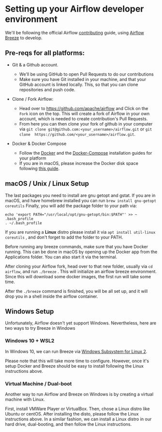 # Setting up your Airflow developer environment

We'll be following the official Airflow [contributing](https://github.com/apache/airflow/blob/master/CONTRIBUTING.md) guide, using [Airflow Breeze](https://github.com/apache/airflow/blob/master/BREEZE.rst) to develop.

## Pre-reqs for all platforms:

- Git & a Github account.
  - We'll be using GitHub to open Pull Requests to do our contributions
  - Make sure you have Git installed in your machine, and that your GitHub account is linked locally. This, so that you can clone repositories and push code.

- Clone / Fork Airflow:
  - Head over to https://github.com/apache/airflow and Click on the `Fork` icon on the top. This will create a fork of Airflow in your own account, which is needed to create contribution's Pull Requests. 
  - From here you can then clone your fork of github in your computer via `git clone git@github.com:<your_username>/airflow.git` or `git clone 
https://github.com/<your_username>/airflow.git`.


- Docker & Docker Compose
  - Follow the [Docker](https://docs.docker.com/install/) and the [Docker-Compose](https://docs.docker.com/compose/install/)  installation guides for your platform 
  - If you are in macOS, please increase the Docker disk space following [this guide](https://docs.docker.com/docker-for-mac/space/).

## macOS / Unix / Linux Setup

The last packages you need to install are gnu getopt and gstat. If you are in macOS, and have homebrew installed you can run `brew install gnu-getopt coreutils` Finally, you will add the package folder to your path via: 
```
echo 'export PATH="/usr/local/opt/gnu-getopt/bin:$PATH"' >> ~ .bash_profile
. ~/.bash_profile
```

If you are running a **Linux** distro please install it via `apt install util-linux coreutils` , and don't forget to add the folder to your PATH.


Before running any breeze commands, make sure that you have Docker running. This can be done in macOS by opening up the Docker app from the Applications folder. You can also start it via the terminal.

After cloning your Airflow fork, head over to that new folder, usually via  `cd airflow`, and run `./breeze` . This will initialize an airflow breeze environment. Since this will download some docker images, the first run will take some time. 

After the `./breeze` command is finished, you will be all set up, and it will drop you in a shell inside the airflow container.


## Windows Setup

Unfortunately, Airflow doesn't yet support Windows. Nevertheless, here are two ways to try Breeze in Windows

### Windows 10 + WSL2

In Windows 10, we can run Breeze via [Windows Subsystem for Linux 2](https://docs.microsoft.com/en-us/windows/wsl/wsl2-install).

Please note that this will take more time to configure. However, once it's setup Docker and Breeze should be easy to install following the Linux instructions above.

### Virtual Machine / Dual-boot

Another way to run Airflow and Breeze on Windows is by creating a virtual machine with Linux.

First, install VMWare Player or VirtualBox. Then, chose a Linux distro like Ubuntu or centOS. After installing the disto, please follow the Linux instructions above. In a similar fashion, we can install a Linux distro in our hard drive, dual-booting, and then follow the Linux instructions.
